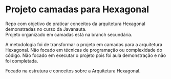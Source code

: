 # Projeto camadas para Hexagonal

Repo com objetivo de praticar conceitos da arquitetura Hexagonal demonstradas no curso da Javanauta.  
Projeto organizado em camadas está na branch secundária.

A metodologia foi de transformar o projeto em camadas para a arquitetura Hexagonal.
Não focado em técnicas de programação ou complexidade do código.
Não focado em executar o projeto pois foi aula demonstração e não foi completada.

Focado na estrutura e conceitos sobre a Arquitetura Hexagonal.
